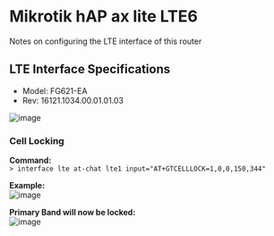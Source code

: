 # Mikrotik hAP ax lite LTE6
Notes on configuring the LTE interface of this router

## LTE Interface Specifications
- Model: FG621-EA
- Rev: 16121.1034.00.01.01.03
  
![image](https://github.com/ivanaposdev/mikrotik-hap-ax-lte/assets/113334411/5fdf2a91-6d49-49b8-815d-1e6fd08d6ced)

### Cell Locking 

**Command:**  
`> interface lte at-chat lte1 input="AT+GTCELLLOCK=1,0,0,150,344"`

**Example:**  
![image](https://github.com/ivanaposdev/mikrotik-hap-ax-lte/assets/113334411/dae5bd09-f101-4d3d-916e-a31a0c346bc5)

**Primary Band will now be locked:**  
![image](https://github.com/ivanaposdev/mikrotik-hap-ax-lte/assets/113334411/92fb104b-871a-44fc-b31c-90cbe3fb709b)
